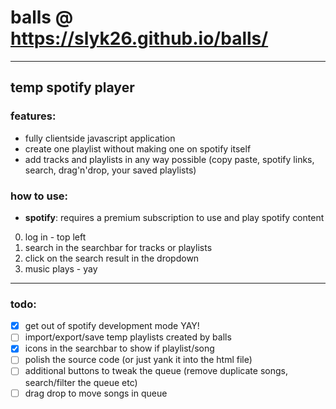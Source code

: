 # balls @ https://slyk26.github.io/balls/
___
## temp spotify player

### features:
* fully clientside javascript application
* create one playlist without making one on spotify itself
* add tracks and playlists in any way possible (copy paste, spotify links, search, drag'n'drop, your saved playlists)

### how to use:

* **spotify**: requires a premium subscription to use and play spotify content

0. log in - top left 
1. search in the searchbar for tracks or playlists 
2. click on the search result in the dropdown
3. music plays - yay
___ 
### todo:

* [x] get out of spotify development mode YAY!
* [ ] import/export/save temp playlists created by balls
* [x] icons in the searchbar to show if playlist/song 
* [ ] polish the source code (or just yank it into the html file)
* [ ] additional buttons to tweak the queue (remove duplicate songs, search/filter the queue etc)
* [ ] drag drop to move songs in queue